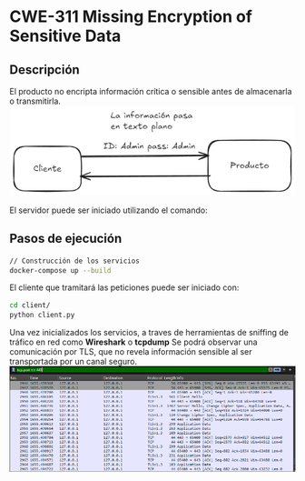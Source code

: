 # CWE-311 Missing Encryption of Sensitive Data

## Descripción
El producto no encripta información crítica o sensible antes de almacenarla o transmitirla.
![alt text](../../Weaknesses/CWE-311/image-3.png)

El servidor puede ser iniciado utilizando el comando:

## Pasos de ejecución
```bash
// Construcción de los servicios
docker-compose up --build
```
El cliente que tramitará las peticiones puede ser iniciado con:
```bash
cd client/
python client.py
```


Una vez inicializados los servicios, a traves de herramientas de sniffing de tráfico en red como **Wireshark** o **tcpdump**
Se podrá observar una comunicación por TLS, que no revela información sensible al ser transportada por un canal seguro.
![alt text](image-2.png)